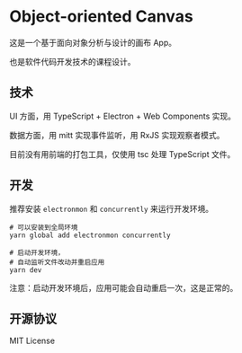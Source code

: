 # Object-oriented Canvas

这是一个基于面向对象分析与设计的画布 App。

也是软件代码开发技术的课程设计。

## 技术

UI 方面，用 TypeScript + Electron + Web Components 实现。

数据方面，用 mitt 实现事件监听，用 RxJS 实现观察者模式。

目前没有用前端的打包工具，仅使用 tsc 处理 TypeScript 文件。

## 开发

推荐安装 `electronmon` 和 `concurrently` 来运行开发环境。

```shell
# 可以安装到全局环境
yarn global add electronmon concurrently

# 启动开发环境，
# 自动监听文件改动并重启应用
yarn dev
```

注意：启动开发环境后，应用可能会自动重启一次，这是正常的。

## 开源协议

MIT License
